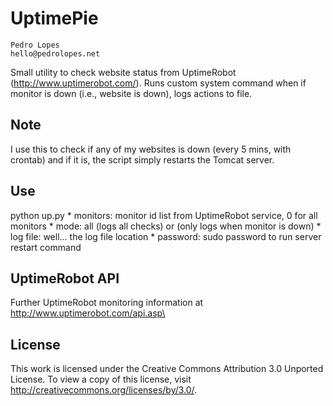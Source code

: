 UptimePie
=========


	Pedro Lopes
	hello@pedrolopes.net


Small utility to check website status from UptimeRobot (http://www.uptimerobot.com/).
Runs custom system command when if monitor is down (i.e., website is down), logs actions to file.

## Note
I use this to check if any of my websites is down (every 5 mins, with crontab) and if it is, the script simply restarts the Tomcat server.

## Use
python up.py <monitors> <mode> <log file> <password>
		* monitors: monitor id list from UptimeRobot service, 0 for all monitors
		* mode: all (logs all checks) or <anything else> (only logs when monitor is down)
		* log file: well... the log file location
		* password: sudo password to run server restart command

## UptimeRobot API
Further UptimeRobot monitoring information at http://www.uptimerobot.com/api.asp\

## License
This work is licensed under the Creative Commons Attribution 3.0 Unported License. To view a copy of this license, visit http://creativecommons.org/licenses/by/3.0/.